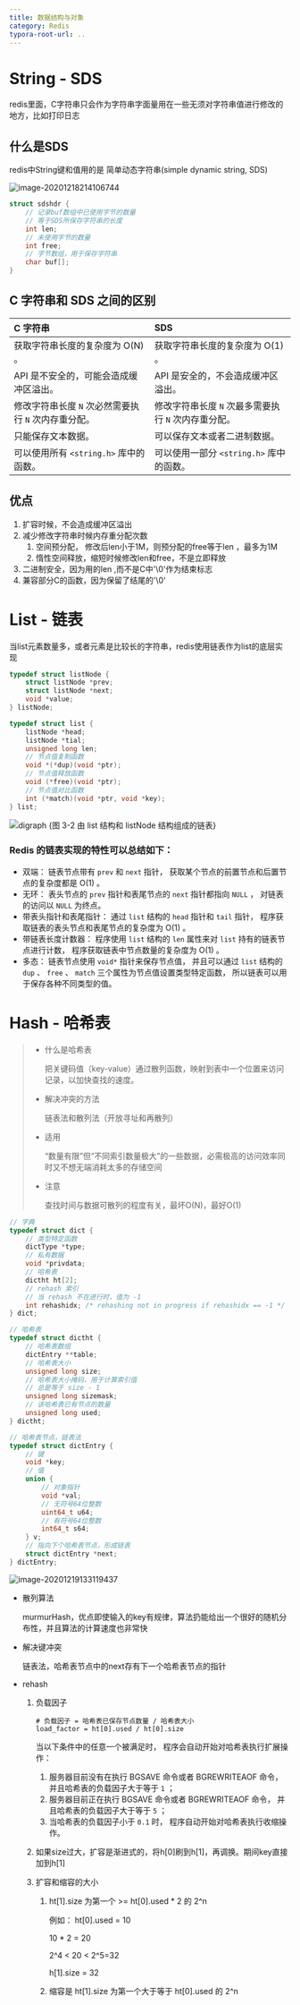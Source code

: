 ```yaml
---
title: 数据结构与对象
category: Redis
typora-root-url: ..
---
```


# String - SDS

redis里面，C字符串只会作为字符串字面量用在一些无须对字符串值进行修改的地方，比如打印日志



## 什么是SDS

redis中String键和值用的是 简单动态字符串(simple dynamic string, SDS)

![image-20201218214106744](/assets/img/image-20201218214106744.png)

```c
struct sdshdr {
    // 记录buf数组中已使用字节的数量
    // 等于SDS所保存字符串的长度
    int len;
    // 未使用字节的数量
    int free;
    // 字节数组，用于保存字符串
    char buf[];
}
```



## C 字符串和 SDS 之间的区别

| C 字符串                                             | SDS                                                  |
| :--------------------------------------------------- | :--------------------------------------------------- |
| 获取字符串长度的复杂度为 O(N) 。                     | 获取字符串长度的复杂度为 O(1) 。                     |
| API 是不安全的，可能会造成缓冲区溢出。               | API 是安全的，不会造成缓冲区溢出。                   |
| 修改字符串长度 `N` 次必然需要执行 `N` 次内存重分配。 | 修改字符串长度 `N` 次最多需要执行 `N` 次内存重分配。 |
| 只能保存文本数据。                                   | 可以保存文本或者二进制数据。                         |
| 可以使用所有 `<string.h>` 库中的函数。               | 可以使用一部分 `<string.h>` 库中的函数。             |



## 优点

1. 扩容时候，不会造成缓冲区溢出
2. 减少修改字符串时候内存重分配次数
   1. 空间预分配， 修改后len小于1M，则预分配的free等于len ，最多为1M
   2. 惰性空间释放，缩短时候修改len和free，不是立即释放
3. 二进制安全，因为用的len ,而不是C中'\0'作为结束标志
4. 兼容部分C的函数，因为保留了结尾的'\0' 



# List - 链表

当list元素数量多，或者元素是比较长的字符串，redis使用链表作为list的底层实现

```c
typedef struct listNode {
	struct listNode *prev;
    struct listNode *next;
    void *value;
} listNode;

typedef struct list {
    listNode *head;
    listNode *tial;
    unsigned long len;
    // 节点值复制函数
    void *(*dup)(void *ptr);
    // 节点值释放函数
    void (*free)(void *ptr);
    // 节点值对比函数
    int (*match)(void *ptr, void *key);
} list;
```

![digraph {图 3-2    由 list 结构和 listNode 结构组成的链表}](/assets/img/graphviz-5f4d8b6177061ac52d0ae05ef357fceb52e9cb90.png)



### Redis 的链表实现的特性可以总结如下：

- 双端： 链表节点带有 `prev` 和 `next` 指针， 获取某个节点的前置节点和后置节点的复杂度都是 O(1) 。
- 无环： 表头节点的 `prev` 指针和表尾节点的 `next` 指针都指向 `NULL` ， 对链表的访问以 `NULL` 为终点。
- 带表头指针和表尾指针： 通过 `list` 结构的 `head` 指针和 `tail` 指针， 程序获取链表的表头节点和表尾节点的复杂度为 O(1) 。
- 带链表长度计数器： 程序使用 `list` 结构的 `len` 属性来对 `list` 持有的链表节点进行计数， 程序获取链表中节点数量的复杂度为 O(1) 。
- 多态： 链表节点使用 `void*` 指针来保存节点值， 并且可以通过 `list` 结构的 `dup` 、 `free` 、 `match` 三个属性为节点值设置类型特定函数， 所以链表可以用于保存各种不同类型的值。



# Hash - 哈希表

> - 什么是哈希表
>
>   把关键码值（key-value）通过散列函数，映射到表中一个位置来访问记录，以加快查找的速度。
>
> - 解决冲突的方法 
>
>   链表法和散列法（开放寻址和再散列）
>
> - 适用
>
>   “数量有限”但“不同索引数量极大”的一些数据，必需极高的访问效率同时又不想无端消耗太多的存储空间
>
> - 注意
>
>   查找时间与数据可散列的程度有关，最坏O(N)，最好O(1)

```c
// 字典
typedef struct dict {
    // 类型特定函数
    dictType *type;
    // 私有数据
    void *privdata;
    // 哈希表
    dictht ht[2];
    // rehash 索引
    // 当 rehash 不在进行时，值为 -1
    int rehashidx; /* rehashing not in progress if rehashidx == -1 */
} dict;

// 哈希表
typedef struct dictht {
    // 哈希表数组
    dictEntry **table;
    // 哈希表大小
    unsigned long size;
    // 哈希表大小掩码，用于计算索引值
    // 总是等于 size - 1
    unsigned long sizemask;
    // 该哈希表已有节点的数量
    unsigned long used;
} dictht;

// 哈希表节点，链表法
typedef struct dictEntry {
    // 键
    void *key;
    // 值
    union {
        // 对象指针
        void *val;
        // 无符号64位整数
        uint64_t u64;
        // 有符号64位整数
        int64_t s64;
    } v;
    // 指向下个哈希表节点，形成链表
    struct dictEntry *next;
} dictEntry;
```

![image-20201219133119437](/assets/img/image-20201219133119437.png)

- 散列算法

  murmurHash，优点即使输入的key有规律，算法扔能给出一个很好的随机分布性，并且算法的计算速度也非常快

- 解决键冲突

  链表法，哈希表节点中的next存有下一个哈希表节点的指针

- rehash

  1. 负载因子

     ```
     # 负载因子 = 哈希表已保存节点数量 / 哈希表大小
     load_factor = ht[0].used / ht[0].size
     ```

     当以下条件中的任意一个被满足时， 程序会自动开始对哈希表执行扩展操作：

     1. 服务器目前没有在执行 BGSAVE 命令或者 BGREWRITEAOF 命令， 并且哈希表的负载因子大于等于 `1` ；
     2. 服务器目前正在执行 BGSAVE 命令或者 BGREWRITEAOF 命令， 并且哈希表的负载因子大于等于 `5` ；
     3. 当哈希表的负载因子小于 `0.1` 时， 程序自动开始对哈希表执行收缩操作。

  2. 如果size过大，扩容是渐进式的，将h[0]刷到h[1]，再调换。期间key直接加到h[1]

  3. 扩容和缩容的大小

     1. ht[1].size 为第一个 >= ht[0].used * 2 的  2^n

        例如： ht[0].used = 10

        10 * 2 = 20

        2^4 < 20 < 2^5=32

        h[1].size = 32

     2. 缩容是 ht[1].size 为第一个大于等于 ht[0].used 的 2^n